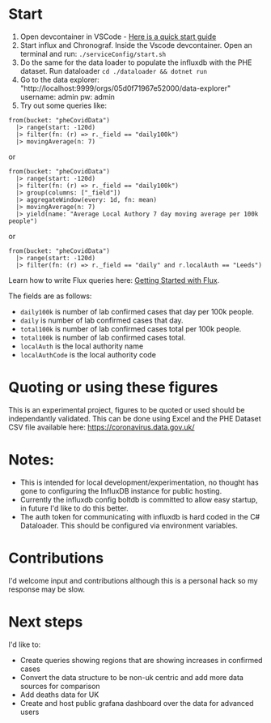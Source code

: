 
# Start 

1. Open devcontainer in VSCode - [Here is a quick start guide](https://code.visualstudio.com/docs/remote/containers#_quick-start-try-a-dev-container)
2. Start influx and Chronograf. Inside the Vscode devcontainer. Open an terminal and run: `./serviceConfig/start.sh`
3. Do the same for the data loader to populate the influxdb with the PHE dataset. Run dataloader `cd ./dataloader && dotnet run`
4. Go to the data explorer: "http://localhost:9999/orgs/05d0f71967e52000/data-explorer" username: admin pw: admin
5. Try out some queries like:

```
from(bucket: "pheCovidData")
  |> range(start: -120d)
  |> filter(fn: (r) => r._field == "daily100k")
  |> movingAverage(n: 7)
```

or 

```
from(bucket: "pheCovidData")
  |> range(start: -120d)
  |> filter(fn: (r) => r._field == "daily100k")
  |> group(columns: ["_field"])
  |> aggregateWindow(every: 1d, fn: mean)
  |> movingAverage(n: 7)
  |> yield(name: "Average Local Authory 7 day moving average per 100k people")
```

or

```
from(bucket: "pheCovidData")
  |> range(start: -120d)
  |> filter(fn: (r) => r._field == "daily" and r.localAuth == "Leeds")
```

Learn how to write Flux queries here: [Getting Started with Flux](https://docs.influxdata.com/flux/v0.65/introduction/getting-started/query-influxdb/).

The fields are as follows:

- `daily100k` is number of lab confirmed cases that day per 100k people. 
- `daily` is number of lab confirmed cases that day. 
- `total100k` is number of lab confirmed cases total per 100k people. 
- `total100k` is number of lab confirmed cases total. 
- `localAuth` is the local authority name
- `localAuthCode` is the local authority code

# Quoting or using these figures

This is an experimental project, figures to be quoted or used should be independantly validated. This can be done using Excel and the PHE Dataset CSV file available here: https://coronavirus.data.gov.uk/

# Notes:

- This is intended for local development/experimentation, no thought has gone to configuring the InfluxDB instance for public hosting.
- Currently the influxdb config boltdb is committed to allow easy startup, in future I'd like to do this better. 
- The auth token for communicating with influxdb is hard coded in the C# Dataloader. This should be configured via environment variables. 

# Contributions

I'd welcome input and contributions although this is a personal hack so my response may be slow. 

# Next steps

I'd like to:

- Create queries showing regions that are showing increases in confirmed cases
- Convert the data structure to be non-uk centric and add more data sources for comparison
- Add deaths data for UK
- Create and host public grafana dashboard over the data for advanced users
